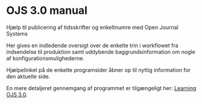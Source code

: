 # OJS 3.0 manual

Hjælp til publicering af tidsskrifter og enkeltnumre med Open Journal Systems

Her gives en indledende oversigt over de enkelte trin i workflowet fra indsendelse til produktion samt uddybende baggrundsinformation om nogle af konfigurationsmulighederne. 

Hjælpelinket på de enkelte programsider åbner op til nyttig information for den aktuelle side.

En mere detaljeret gennemgang af programmet er tilgængeligt her: [Learning OJS 3.0](https://www.gitbook.com/book/pkp/ojs3/details).




